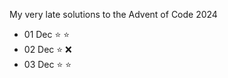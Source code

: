 My very late solutions to the Advent of Code 2024

* 01 Dec :star: :star:
* 02 Dec :star: :x:
* 03 Dec :star: :star: